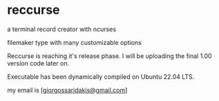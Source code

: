 # reccurse
a terminal record creator with ncurses

filemaker type with many customizable options

Reccurse is reaching it's release phase. I will be uploading the final 1.00 version code later on.

Executable has been dynamically compiled on Ubuntu 22.04 LTS.

my email is [giorgossaridakis@gmail.com]
